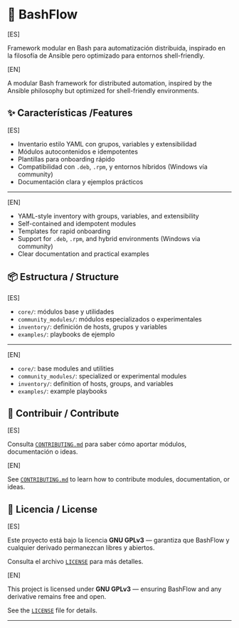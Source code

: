 # 🚀 BashFlow

[ES] 

Framework modular en Bash para automatización distribuida, inspirado en la filosofía de Ansible pero optimizado para entornos shell-friendly.

[EN] 

A modular Bash framework for distributed automation, inspired by the Ansible philosophy but optimized for shell-friendly environments.


## ✨ Características /Features
[ES]
- Inventario estilo YAML con grupos, variables y extensibilidad
- Módulos autocontenidos e idempotentes
- Plantillas para onboarding rápido
- Compatibilidad con `.deb`, `.rpm`, y entornos híbridos (Windows vía community)
- Documentación clara y ejemplos prácticos

---
[EN]
- YAML-style inventory with groups, variables, and extensibility
- Self-contained and idempotent modules
- Templates for rapid onboarding
- Support for `.deb`, `.rpm`, and hybrid environments (Windows via community)
- Clear documentation and practical examples

## 📦 Estructura / Structure
[ES]
- `core/`: módulos base y utilidades
- `community_modules/`: módulos especializados o experimentales
- `inventory/`: definición de hosts, grupos y variables
- `examples/`: playbooks de ejemplo
---
[EN]
- `core/`: base modules and utilities
- `community_modules/`: specialized or experimental modules
- `inventory/`: definition of hosts, groups, and variables
- `examples/`: example playbooks

## 🤝 Contribuir / Contribute
[ES]

Consulta [`CONTRIBUTING.md`](CONTRIBUTING.md) para saber cómo aportar módulos, documentación o ideas.

[EN]

See [`CONTRIBUTING.md`](CONTRIBUTING.md) to learn how to contribute modules, documentation, or ideas.

## 📄 Licencia / License
[ES]

Este proyecto está bajo la licencia **GNU GPLv3** — garantiza que BashFlow y cualquier derivado permanezcan libres y abiertos.  

Consulta el archivo [`LICENSE`](LICENSE) para más detalles.  

[EN]

This project is licensed under **GNU GPLv3** — ensuring BashFlow and any derivative remains free and open.

See the [`LICENSE`](LICENSE) file for details.


---
